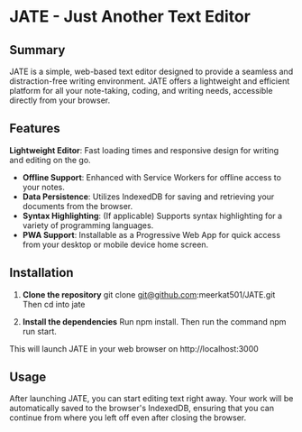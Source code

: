 # JATE - Just Another Text Editor

## Summary
JATE is a simple, web-based text editor designed to provide a seamless and distraction-free writing environment. JATE offers a lightweight and efficient platform for all your note-taking, coding, and writing needs, accessible directly from your browser.

## Features
 **Lightweight Editor**: Fast loading times and responsive design for writing and editing on the go.
- **Offline Support**: Enhanced with Service Workers for offline access to your notes.
- **Data Persistence**: Utilizes IndexedDB for saving and retrieving your documents from the browser.
- **Syntax Highlighting**: (If applicable) Supports syntax highlighting for a variety of programming languages.
- **PWA Support**: Installable as a Progressive Web App for quick access from your desktop or mobile device home screen.

## Installation
1. **Clone the repository**
git clone git@github.com:meerkat501/JATE.git
Then cd into jate

2. **Install the dependencies**
Run npm install. 
Then run the command npm run start.

This will launch JATE in your web browser on http://localhost:3000

## Usage
After launching JATE, you can start editing text right away. Your work will be automatically saved to the browser's IndexedDB, ensuring that you can continue from where you left off even after closing the browser.
